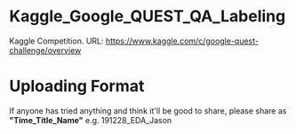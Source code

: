 # Kaggle_Google_QUEST_QA_Labeling
Kaggle Competition. URL: https://www.kaggle.com/c/google-quest-challenge/overview

# Uploading Format
If anyone has tried anything and think it'll be good to share, please share as __"Time_Title_Name"__
e.g. 191228_EDA_Jason
